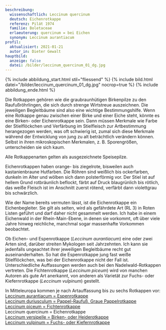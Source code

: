 ```yaml
---
beschreibung:
  wissenschaftlich: Leccinum quercinum
  deutsch: Eichenrotkappe
  referenz: Pilát 1974
  familie: Boletaceae
  erlaeuterung: quercinum = bei Eichen
  synonym: Leccinum aurantiacum
profil:
  aktualisiert: 2021-01-21
  autor_in: Dieter Gewalt
hauptbild:
  anzeige: false
  datei: /bilder/leccinum_quercinum_01_dg.jpg
---
```

{% include abbildung_start.html stil="fliessend" %}
{% include bild.html datei="/bilder/leccinum_quercinum_01_dg.jpg" nocrop=true %}
{% include abbildung_ende.html %}

Die Rotkappen gehören wie die graubraunhütigen Birkenpilze zu den Raufußröhrlingen, die sich durch strenge Wirtstreue auszeichnen. Die jeweiligen Begleitbäume sind also eine wichtige Bestimmungshilfe. Wenn eine Rotkappe genau zwischen einer Birke und einer Eiche steht, könnte es eine Birken- oder Eichenrotkappe sein. Dann müssen Merkmale wie Farbe der Stielflöckchen und Verfärbung im Stielfleisch zur Artbestimmung herangezogen werden, was oft schwierig ist, zumal sich diese Merkmale während der Entwicklung von jung zu alt beträchtlich verändern können. Selbst in ihren mikroskopischen Merkmalen, z. B. Sporengrößen, unterscheiden sie sich kaum. 

Alle Rotkappenarten gelten als ausgezeichnete Speisepilze.

Eichenrotkappen haben orange- bis ziegelrote, bisweilen auch kastanienbraune Hutfarben. Die Röhren sind weißlich bis ockerfarben, dunkeln im Alter und wölben sich dann polsterförmig vor. Der Stiel ist auf hellem Grund rotbräunlich beflockt, färbt auf Druck blaugrünlich bis rötlich, das weiße Fleisch ist im Anschnitt zuerst rötend, verfärbt dann violettgrau bis schwärzlich.

Wie der Name bereits vermuten lässt, ist die Eichenrotkappe ein Eichenbegleiter. Sie gilt als selten, wird als gefährdete Art (RL 3) in Roten Listen geführt und darf daher nicht gesammelt werden. Ich habe in einem Eichenwald in der Rhein-Main-Ebene, in denen sie vorkommt, oft über viele Jahre hinweg reichliche, manchmal sogar massenhafte Vorkommen beobachtet.


Ob Eichen- und Espenrotkappe (*Leccinum aurantiacum*) eine oder zwei Arten sind, darüber streiten Mykologen seit Jahrzehnten. Ich kann sie jedenfalls ungeachtet ihrer jeweiligen Begleitbäume recht gut auseinanderhalten. So hat die Espenrotkappe jung fast weiße Stielflöckchen, was bei der Eichenrotkappe nicht der Fall ist. Unterschiedliche Auffassungen werden auch bei den Nadelwald-Rotkappen vertreten. Die Fichtenrotkappe (*Leccinum piceum*) wird von manchen Autoren als gute Art anerkannt, von anderen als Varietät zur Fuchs- oder Kiefernrotkappe (*Leccinum vulpinum*) gestellt.

In Mitteleuropa kommen je nach Artauffassung bis zu sechs Rotkappen vor:  
[Leccinum aurantiacum = Espenrotkappe](/pilze/leccinum-aurantiacum-espenrotkappe)  
[Leccinum duriusculum = Pappel-Raufuß, Graue Pappelrotkappe](/pilze/leccinum-duriusculum-pappel-raufuß)  
[Leccinum piceum = Fichtenrotkappe](/pilze/leccinum-piceinum-fichtenrotkappe)  
Leccinum quercinum = Eichenrotkappe  
[Leccinum versipelle = Birken- oder Heiderotkappe](/pilze/leccinum-versipelle-birkenrotkappe-heiderotkappe)  
[Leccinum vulpinum = Fuchs- oder Kiefernrotkappe](/pilze/leccinum-vulpinum-kiefernrotkappe-fuchsröhrling)